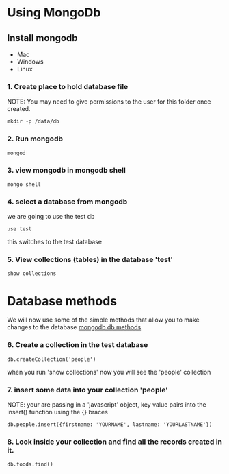 # Using MongoDb


## Install mongodb

* Mac
* Windows
* Linux

### 1. Create place to hold database file
NOTE: You may need to give permissions to the user for this folder once created.
```
mkdir -p /data/db
```

### 2. Run mongodb
```
mongod
```

### 3. view mongodb in mongodb shell
```
mongo shell
```
### 4. select a database from mongodb
we are going to use the test db
```
use test
```
this switches to the test database

### 5. View collections (tables) in the database 'test'
```
show collections
```

# Database methods
We will now use some of the simple methods that allow you to make changes to the database
[mongodb db methods](https://docs.mongodb.com/manual/reference/method/js-database/)

### 6. Create a collection in the test database
```
db.createCollection('people')
```
when you run 'show collections' now you will see the 'people' collection

### 7. insert some data into your collection 'people'
NOTE: your are passing in a 'javascript' object, key value pairs into the insert() function using the {} braces
```
db.people.insert({firstname: 'YOURNAME', lastname: 'YOURLASTNAME'})
```

### 8. Look inside your collection and find all the records created in it.
```
db.foods.find()
```
